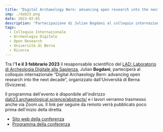 ```yaml
---
title: "Digital Archaeology Bern: advancing open research into the next decade"
img: ./dab23.png
date: 2023-02-01
description: "Partecipazione di Julian Bogdani al colloquio internazionale “Digital Archaeology Bern: advancing open research into the next decade”"
tags:
  - Colloquio Internazionale
  - Archeologia Digitale
  - Open Research
  - Università di Berna
  - Ricerca
---
```



Tra l'**1 e il 3 febbrario 2023** il resaponsabile scientifico del [LAD: Laboratorio di Archeologia Digitale alla Sapienza](../../), Julian **Bogdani**, parteciperà al colloquio internazionale “Digital Archaeology Bern: advancing open research into the next decade”, organizzato dall'Università di Berna (Svizzera).

Il programma dell'evento è disponibile all'indirizzo [dab23.archaeological.science/abstracts/](https://dab23.archaeological.science/abstracts/) e i lavori verranno trasmesso anche via Zoom.us. Il link per seguire da remoto verrà pubblicato poco prima dell'inizio della diretta.


- [Sito web della conferenza](https://dab23.archaeological.science  )
- [Programma della conferenza](https://dab23.archaeological.science/abstracts/)
